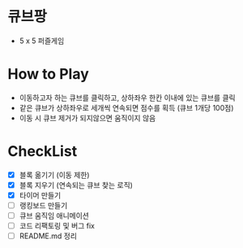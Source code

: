 # 큐브팡

- 5 x 5 퍼즐게임

# How to Play

- 이동하고자 하는 큐브를 클릭하고, 상하좌우 한칸 이내에 있는 큐브를 클릭
- 같은 큐브가 상하좌우로 세개씩 연속되면 점수를 획득 (큐브 1개당 100점)
- 이동 시 큐브 제거가 되지않으면 움직이지 않음

# CheckList

- [x] 블록 옮기기 (이동 제한)
- [x] 블록 지우기 (연속되는 큐브 찾는 로직)
- [x] 타이머 만들기
- [ ] 랭킹보드 만들기
- [ ] 큐브 움직임 애니메이션
- [ ] 코드 리팩토링 및 버그 fix
- [ ] README.md 정리
